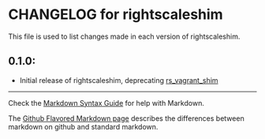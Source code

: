 # CHANGELOG for rightscaleshim

This file is used to list changes made in each version of rightscaleshim.

## 0.1.0:

* Initial release of rightscaleshim, deprecating [rs_vagrant_shim](https://github.com/rgeyer-rs-cookbooks/rs_vagrant_shim)

- - - 
Check the [Markdown Syntax Guide](http://daringfireball.net/projects/markdown/syntax) for help with Markdown.

The [Github Flavored Markdown page](http://github.github.com/github-flavored-markdown/) describes the differences between markdown on github and standard markdown.
